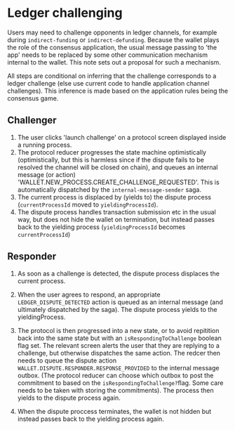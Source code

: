 # Ledger challenging

Users may need to challenge opponents in ledger channels, for example during `indirect-funding` or `indirect-defunding`. Because the wallet plays the role of the consensus application, the usual message passing to 'the app' needs to be replaced by some other communication mechanism internal to the wallet. This note sets out a proposal for such a mechanism.

All steps are conditional on inferring that the challenge corresponds to a ledger challenge (else use current code to handle application channel challenges). This inference is made based on the application rules being the consensus game.

## Challenger

1. The user clicks 'launch challenge' on a protocol screen displayed inside a running process.
2. The protocol reducer progresses the state machine optimistically (optimistically, but this is harmless since if the dispute fails to be resolved the channel will be closed on chain), and queues an internal message (or action) 'WALLET.NEW_PROCESS.CREATE_CHALLENGE_REQUESTED'. This is automatically dispatched by the `internal-message-sender` saga.
3. The current process is displaced by (yields to) the dispute process (`currentProcessId` moved to `yieldingProcessId`).
4. The dispute process handles transaction submission etc in the usual way, but does not hide the wallet on termination, but instead passes back to the yielding process (`yieldingProcessId` becomes `currentProcessId`)

## Responder

1. As soon as a challenge is detected, the dispute process displaces the current process.
2. When the user agrees to respond, an appropriate `LEDGER_DISPUTE_DETECTED` action is queued as an internal message (and ultimately dispatched by the saga). The dispute process yields to the yieldingProcess.

3. The protocol is then progressed into a new state, or to avoid repitition back into the same state but with an `isRespondingToChallenge` boolean flag set. The relevant screen alerts the user that they are replying to a challenge, but otherwise dispatches the same action. The redcer then needs to queue the dispute action `WALLET.DISPUTE.RESPONDER.RESPONSE_PROVIDED` to the internal message outbox. (The protocol reducer can choose which outbox to post the commitment to based on the `isRespondingToChallenge?`flag. Some care needs to be taken with storing the commitments). The process then yields to the dispute process again.
4. When the dispute proccess terminates, the wallet is not hidden but instead passes back to the yielding process again.
